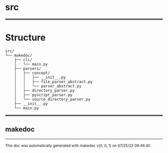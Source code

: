 # src

<hr style="border:2px solid gray"> </hr>

# Structure

```
src/
└── makedoc/
    ├── cli/
    │   └── main.py
    ├── parsers/
    │   ├── concept/
    │   │   ├── __init__.py
    │   │   ├── file_parser_abstract.py
    │   │   └── parser_abstract.py
    │   ├── directory_parser.py
    │   ├── pyscript_parser.py
    │   └── source_directory_parser.py
    ├── __init__.py
    └── main.py
```
<hr style="border:2px solid gray"> </hr>

## makedoc
>

---





<sub>This doc was automatically generated with makedoc v(0, 0, 1) on  07/25/22 09:46:45 